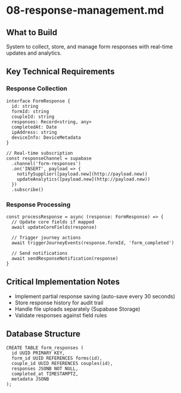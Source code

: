 # 08-response-management.md

## What to Build

System to collect, store, and manage form responses with real-time updates and analytics.

## Key Technical Requirements

### Response Collection

```
interface FormResponse {
  id: string
  formId: string
  coupleId: string
  responses: Record<string, any>
  completedAt: Date
  ipAddress: string
  deviceInfo: DeviceMetadata
}

// Real-time subscription
const responseChannel = supabase
  .channel('form-responses')
  .on('INSERT', payload => {
    notifySupplier([payload.new](http://payload.new))
    updateAnalytics([payload.new](http://payload.new))
  })
  .subscribe()
```

### Response Processing

```
const processResponse = async (response: FormResponse) => {
  // Update core fields if mapped
  await updateCoreFields(response)
  
  // Trigger journey actions
  await triggerJourneyEvents(response.formId, 'form_completed')
  
  // Send notifications
  await sendResponseNotification(response)
}
```

## Critical Implementation Notes

- Implement partial response saving (auto-save every 30 seconds)
- Store response history for audit trail
- Handle file uploads separately (Supabase Storage)
- Validate responses against field rules

## Database Structure

```
CREATE TABLE form_responses (
  id UUID PRIMARY KEY,
  form_id UUID REFERENCES forms(id),
  couple_id UUID REFERENCES couples(id),
  responses JSONB NOT NULL,
  completed_at TIMESTAMPTZ,
  metadata JSONB
);
```
